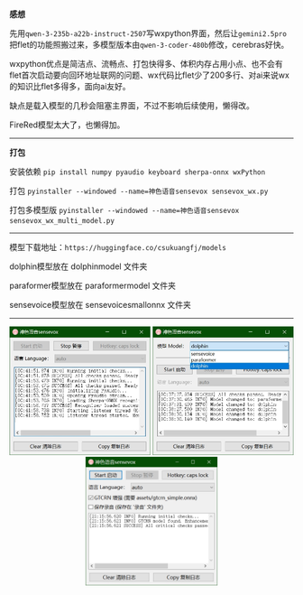**感想**

先用`qwen-3-235b-a22b-instruct-2507`写wxpython界面，然后让`gemini2.5pro`把flet的功能照搬过来，多模型版本由`qwen-3-coder-480b`修改，cerebras好快。

wxpython优点是简洁点、流畅点、打包快得多、体积内存占用小点、也不会有flet首次启动要向回环地址联网的问题、wx代码比flet少了200多行、对ai来说wx的知识比flet多得多，面向ai友好。

缺点是载入模型的几秒会阻塞主界面，不过不影响后续使用，懒得改。

FireRed模型太大了，也懒得加。

***	
**打包**

安装依赖 `pip install numpy pyaudio keyboard sherpa-onnx wxPython`

打包 `pyinstaller --windowed --name=神色语音sensevox sensevox_wx.py`

打包多模型版 `pyinstaller --windowed --name=神色语音sensevox sensevox_wx_multi_model.py`
***	
模型下载地址：`https://huggingface.co/csukuangfj/models`

dolphin模型放在 dolphinmodel 文件夹

paraformer模型放在 paraformermodel 文件夹

sensevoice模型放在 sensevoicesmallonnx 文件夹

***	
<div align="center">
  <img src="./images/sensevox_wx.jpg" alt="wx" width="250" />
  <img src="./images/sensevox_wx_multi_model.jpg" alt="multi_model" width="250" />
  <img src="./images/sensevox_wx_gtcrn.jpg" alt="gtcrn" width="234" />
</div>
